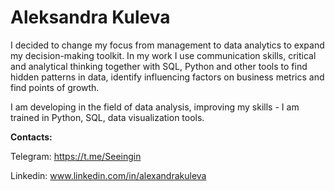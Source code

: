 # Aleksandra Kuleva

I decided to change my focus from management to data analytics to expand my decision-making toolkit. In my work I use communication skills, critical and analytical thinking together with SQL, Python and other tools to find hidden patterns in data, identify influencing factors on business metrics and find points of growth.

I am developing in the field of data analysis, improving my skills - I am trained in Python, SQL, data visualization tools.

**Contacts:**

Telegram: https://t.me/Seeingin

Linkedin: www.linkedin.com/in/alexandrakuleva
